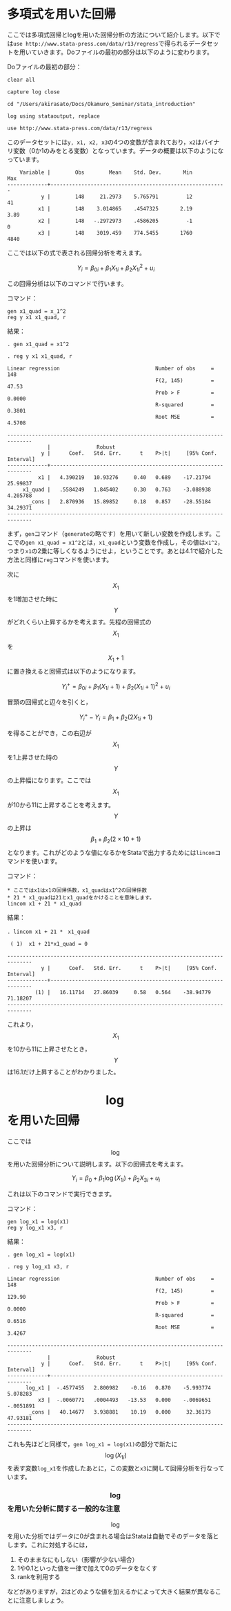 # 多項式を用いた回帰

ここでは多項式回帰とlogを用いた回帰分析の方法について紹介します。以下では`use http://www.stata-press.com/data/r13/regress`で得られるデータセットを用いていきます。Doファイルの最初の部分は以下のように変わります。

Doファイルの最初の部分：
```
clear all

capture log close

cd "/Users/akirasato/Docs/Okamuro_Seminar/stata_introduction"

log using stataoutput, replace

use http://www.stata-press.com/data/r13/regress
```

このデータセットには`y, x1, x2, x3`の4つの変数が含まれており，`x2`はバイナリ変数（0か1のみをとる変数）となっています。データの概要は以下のようになっています。

```
    Variable |        Obs        Mean    Std. Dev.       Min        Max
-------------+---------------------------------------------------------
           y |        148     21.2973    5.765791         12         41
          x1 |        148    3.014865    .4547325       2.19       3.89
          x2 |        148   -.2972973    .4586205         -1          0
          x3 |        148    3019.459    774.5455       1760       4840
```

ここでは以下の式で表される回帰分析を考えます。

$$
Y_i = \beta_{0i} + \beta_1 X_{1i} + \beta_2 X_{1i}^2 + u_i
$$

この回帰分析は以下のコマンドで行います。

コマンド：
```
gen x1_quad = x_1^2
reg y x1 x1_quad, r
```

結果：
```
. gen x1_quad = x1^2

. reg y x1 x1_quad, r

Linear regression                               Number of obs     =        148
                                                F(2, 145)         =      47.53
                                                Prob > F          =     0.0000
                                                R-squared         =     0.3801
                                                Root MSE          =     4.5708

------------------------------------------------------------------------------
             |               Robust
           y |      Coef.   Std. Err.      t    P>|t|     [95% Conf. Interval]
-------------+----------------------------------------------------------------
          x1 |   4.390219   10.93276     0.40   0.689    -17.21794    25.99837
     x1_quad |   .5584249   1.845402     0.30   0.763    -3.088938    4.205788
       _cons |   2.870936   15.89852     0.18   0.857    -28.55184    34.29371
------------------------------------------------------------------------------
```

まず，`gen`コマンド（`generate`の略です）を用いて新しい変数を作成します。ここでの`gen x1_quad = x1^2`とは，`x1_quad`という変数を作成し，その値は`x1^2`，つまり`x1`の2乗に等しくなるようにせよ，ということです。あとは4.1で紹介した方法と同様に`reg`コマンドを使います。

次に$$X_{1}$$を1増加させた時に$$Y$$がどれくらい上昇するかを考えます。先程の回帰式の$$X_{1}$$を$$X_{1} + 1$$に置き換えると回帰式は以下のようになります。

$$
Y_{i}^+ = \beta_{0i} + \beta_1 (X_{1i} + 1) + \beta_2 (X_{1i} + 1)^2 + u_i
$$

冒頭の回帰式と辺々を引くと，

$$
Y_{i}^+ - Y_i = \beta_1 + \beta_2 (2 X_{1i} + 1)
$$

を得ることができ，この右辺が$$X_{1}$$を1上昇させた時の$$Y$$の上昇幅になります。ここでは$$X_{1}$$が10から11に上昇することを考えます。$$Y$$の上昇は$$\beta_1 + \beta_2 (2\times10 + 1)$$となります。これがどのような値になるかをStataで出力するためには`lincom`コマンドを使います。

コマンド：
```
* ここではx1はx1の回帰係数，x1_quadはx1^2の回帰係数
* 21 * x1_quadは21とx1_quadをかけることを意味します。
lincom x1 + 21 * x1_quad
```

結果：
```
. lincom x1 + 21 *　x1_quad

 ( 1)  x1 + 21*x1_quad = 0

------------------------------------------------------------------------------
           y |      Coef.   Std. Err.      t    P>|t|     [95% Conf. Interval]
-------------+----------------------------------------------------------------
         (1) |   16.11714   27.86039     0.58   0.564    -38.94779    71.18207
------------------------------------------------------------------------------
```

これより，$$X_1$$を10から11に上昇させたとき，$$Y$$は16.1だけ上昇することがわかりました。

# $$\log$$を用いた回帰

ここでは$$\log$$を用いた回帰分析について説明します。以下の回帰式を考えます。

$$
Y_i = \beta_0 + \beta_1 \log (X_{1i}) + \beta_2 X_{3i} + u_i
$$

これは以下のコマンドで実行できます。

コマンド：
```
gen log_x1 = log(x1)
reg y log_x1 x3, r
```

結果：
```
. gen log_x1 = log(x1)

. reg y log_x1 x3, r

Linear regression                               Number of obs     =        148
                                                F(2, 145)         =     129.90
                                                Prob > F          =     0.0000
                                                R-squared         =     0.6516
                                                Root MSE          =     3.4267

------------------------------------------------------------------------------
             |               Robust
           y |      Coef.   Std. Err.      t    P>|t|     [95% Conf. Interval]
-------------+----------------------------------------------------------------
      log_x1 |  -.4577455   2.800982    -0.16   0.870    -5.993774    5.078283
          x3 |  -.0060771   .0004493   -13.53   0.000    -.0069651   -.0051891
       _cons |   40.14677   3.938881    10.19   0.000     32.36173    47.93181
------------------------------------------------------------------------------
```

これも先ほどと同様で，`gen log_x1 = log(x1)`の部分で新たに$$\log (X_{1i})$$を表す変数`log_x1`を作成したあとに，この変数と`x3`に関して回帰分析を行なっています。

### $$\log$$を用いた分析に関する一般的な注意

$$\log$$を用いた分析ではデータに0が含まれる場合はStataは自動でそのデータを落とします。これに対処するには，

1. そのままなにもしない（影響が少ない場合）
2. 1や0.1といった値を一律で加えて0のデータをなくす
3. rankを利用する

などがありますが，2はどのような値を加えるかによって大きく結果が異なることに注意しましょう。